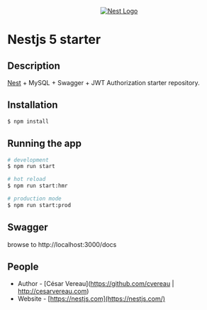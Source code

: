 <p align="center">
  <a href="http://nestjs.com/" target="blank"><img src="http://kamilmysliwiec.com/public/nest-logo.png#1" alt="Nest Logo" /></a>
</p>

# Nestjs 5 starter

## Description

[Nest](https://github.com/nestjs/nest) + MySQL + Swagger + JWT Authorization starter repository. 

## Installation

```bash
$ npm install
```

## Running the app

```bash
# development
$ npm run start

# hot reload
$ npm run start:hmr

# production mode
$ npm run start:prod
```

## Swagger

browse to http://localhost:3000/docs

## People

- Author - [César Vereau](https://github.com/cvereau | http://cesarvereau.com)
- Website - [https://nestjs.com](https://nestjs.com/)

